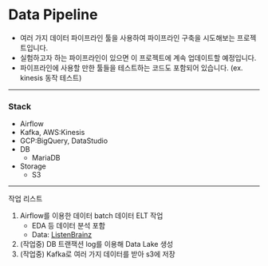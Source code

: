 # Data Pipeline
- 여러 가지 데이터 파이프라인 툴을 사용하여 파이프라인 구축을 시도해보는 프로젝트입니다.
- 실험하고자 하는 파이프라인이 있으면 이 프로젝트에 계속 업데이트할 예정입니다.
- 파이프라인에 사용할 만한 툴들을 테스트하는 코드도 포함되어 있습니다. (ex. kinesis 동작 테스트)

---

### Stack

  - Airflow
  - Kafka, AWS:Kinesis
  - GCP:BigQuery, DataStudio
  - DB
    - MariaDB
  - Storage
    - S3

---

작업 리스트
1. Airflow를 이용한 데이터 batch 데이터 ELT 작업
   - EDA 등 데이터 분석 포함
   - Data: [ListenBrainz](https://listenbrainz.org/data/)
2. (작업중) DB 트랜잭션 log를 이용해 Data Lake 생성
3. (작업중) Kafka로 여러 가지 데이터를 받아 s3에 저장